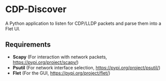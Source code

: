 # CDP-Discover

A Python application to listen for CDP/LLDP packets and parse them into a Flet UI.


## Requirements

- **Scapy** (For interaction with network packets, https://pypi.org/project/scapy/)
- **Psutil** (For network interface selection, https://pypi.org/project/psutil/)
- **Flet** (For the GUI, https://pypi.org/project/flet/)

